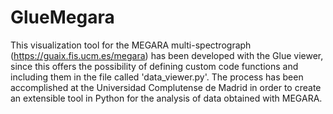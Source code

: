 # GlueMegara

This visualization tool for the MEGARA multi-spectrograph (https://guaix.fis.ucm.es/megara) has been developed with the Glue viewer, since this offers the possibility of defining custom code functions and including them in the file called 'data_viewer.py'. The process has been accomplished at the Universidad Complutense de Madrid in order to create an extensible tool in Python for the analysis of data obtained with MEGARA.


